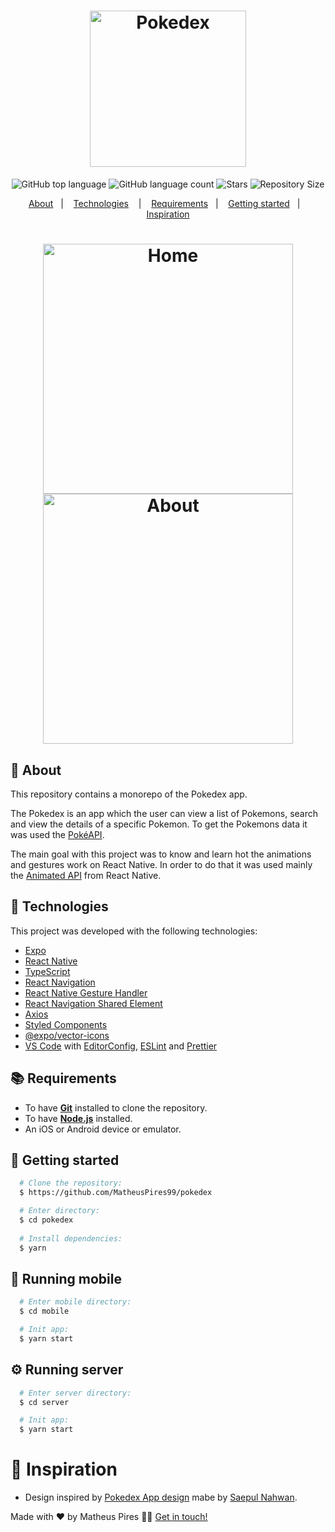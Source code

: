 <h1 align="center">
  <img alt="Pokedex" src="http://1.bp.blogspot.com/-0V4itR_v87M/UtsCF-ehNYI/AAAAAAAABjU/UEQ5Jiy_85o/s1600/pokedex-3d-logo.png" width="250px" />
</h1>

<p align="center">
  <img alt="GitHub top language" src="https://img.shields.io/github/languages/top/lucasSCsantos/pokedexApp">
  <img alt="GitHub language count" src="https://img.shields.io/github/languages/count/lucasSCsantos/pokedexApp">
  <img alt="Stars" src="https://img.shields.io/github/stars/lucasSCsantos/pokedexApp">
  <img alt="Repository Size" src="https://img.shields.io/github/repo-size/lucasSCsantos/pokedexApp">
</p>

<p align="center">
  <a href="#page_with_curl-about">About</a>&nbsp;&nbsp;&nbsp;|&nbsp;&nbsp;&nbsp;
  <a href="#hammer-technologies">Technologies</a>
  &nbsp;&nbsp;&nbsp;|&nbsp;&nbsp;&nbsp;
  <a href="#books-requirements">Requirements</a>&nbsp;&nbsp;&nbsp;|&nbsp;&nbsp;&nbsp;
  <a href="#rocket-getting-started">Getting started</a>&nbsp;&nbsp;&nbsp;|&nbsp;&nbsp;&nbsp;
  <a href="#thought_balloon-inspiration">Inspiration</a>
</p>

<h1 align="center">
  <img alt="Home" src="https://i.imgur.com/KcNSlO4.gif" width="400" />
  <img alt="About" src="https://im3.ezgif.com/tmp/ezgif-3-e4aefbcc4c.gif" width="400" />
</h1>

## :page_with_curl: About
This repository contains a monorepo of the Pokedex app.

The Pokedex is an app which the user can view a list of Pokemons, search and view the details of a specific Pokemon. To get the Pokemons data it was used the [PokéAPI](https://pokeapi.co/).

The main goal with this project was to know and learn hot the animations and gestures work on React Native. In order to do that it was used mainly the [Animated API](https://reactnative.dev/docs/animated) from React Native.

## :hammer: Technologies

This project was developed with the following technologies:

- [Expo](https://expo.io/)
- [React Native](https://reactnative.dev/)
- [TypeScript](https://www.typescriptlang.org/)
- [React Navigation](https://reactnavigation.org/)
- [React Native Gesture Handler](https://kmagiera.github.io/react-native-gesture-handler/)
- [React Navigation Shared Element](https://github.com/IjzerenHein/react-navigation-shared-element)
- [Axios](https://github.com/axios/axios)
- [Styled Components](https://styled-components.com/)
- [@expo/vector-icons](https://docs.expo.io/guides/icons/)
- [VS Code](https://code.visualstudio.com/) with [EditorConfig](https://editorconfig.org/), [ESLint](https://eslint.org/) and [Prettier](https://prettier.io/)

## :books: Requirements
- To have [**Git**](https://git-scm.com/) installed to clone the repository.
- To have [**Node.js**](https://nodejs.org/en/) installed.
- An iOS or Android device or emulator.

## :rocket: Getting started
``` bash
  # Clone the repository:
  $ https://github.com/MatheusPires99/pokedex

  # Enter directory:
  $ cd pokedex
  
  # Install dependencies:
  $ yarn
```

## :iphone: Running mobile
```bash
  # Enter mobile directory:
  $ cd mobile

  # Init app:
  $ yarn start
```

## :gear: Running server
```bash
  # Enter server directory:
  $ cd server

  # Init app:
  $ yarn start
```

# :thought_balloon: Inspiration
- Design inspired by [Pokedex App design](https://dribbble.com/shots/6563578-Pokedex-App-Animation) mabe by [Saepul Nahwan](https://www.instagram.com/saepulnahwan/).

Made with ❤️ by Matheus Pires 👋🏻 [Get in touch!](https://github.com/MatheusPires99)


